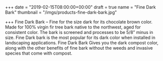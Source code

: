 +++
date = "2019-02-15T08:00:00+00:00"
draft = true
name = "Fine Dark Bark"
thumbnail = "/imgs/products-fine-dark-bark.jpg"

+++
Fine Dark Bark – Fine for the size dark for its chocolate brown color. Made for 100% virgin fir tree bark native to the northwest, aged for consistent color. The bark is screened and processes to be 5/8” minus in size. Fine Dark bark is the most popular for its dark color when installed in landscaping applications.  Fine Dark Bark Gives you the dark compost color, along with the other benefits of fine bark without the weeds and invasive species that come with compost.